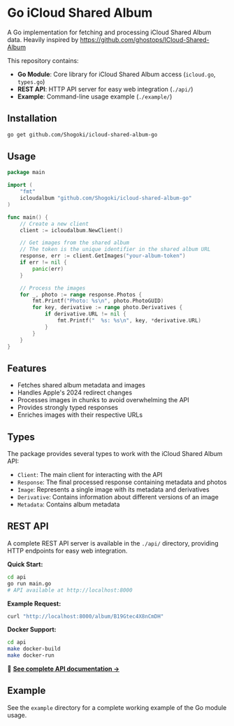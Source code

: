 # Go iCloud Shared Album

A Go implementation for fetching and processing iCloud Shared Album data.
Heavily inspired by https://github.com/ghostops/ICloud-Shared-Album

This repository contains:
- **Go Module**: Core library for iCloud Shared Album access (`icloud.go`, `types.go`)
- **REST API**: HTTP API server for easy web integration (`./api/`)
- **Example**: Command-line usage example (`./example/`)

## Installation

```bash
go get github.com/Shogoki/icloud-shared-album-go
```

## Usage

```go
package main

import (
    "fmt"
    icloudalbum "github.com/Shogoki/icloud-shared-album-go"
)

func main() {
    // Create a new client
    client := icloudalbum.NewClient()

    // Get images from the shared album
    // The token is the unique identifier in the shared album URL
    response, err := client.GetImages("your-album-token")
    if err != nil {
        panic(err)
    }

    // Process the images
    for _, photo := range response.Photos {
        fmt.Printf("Photo: %s\n", photo.PhotoGUID)
        for key, derivative := range photo.Derivatives {
            if derivative.URL != nil {
                fmt.Printf("  %s: %s\n", key, *derivative.URL)
            }
        }
    }
}
```

## Features

- Fetches shared album metadata and images
- Handles Apple's 2024 redirect changes
- Processes images in chunks to avoid overwhelming the API
- Provides strongly typed responses
- Enriches images with their respective URLs

## Types

The package provides several types to work with the iCloud Shared Album API:

- `Client`: The main client for interacting with the API
- `Response`: The final processed response containing metadata and photos
- `Image`: Represents a single image with its metadata and derivatives
- `Derivative`: Contains information about different versions of an image
- `Metadata`: Contains album metadata

## REST API

A complete REST API server is available in the `./api/` directory, providing HTTP endpoints for easy web integration.

**Quick Start:**
```bash
cd api
go run main.go
# API available at http://localhost:8000
```

**Example Request:**
```bash
curl "http://localhost:8000/album/B19Gtec4X8nCmDH"
```

**Docker Support:**
```bash
cd api
make docker-build
make docker-run
```

📖 **[See complete API documentation →](./api/README.md)**

## Example

See the `example` directory for a complete working example of the Go module usage.
